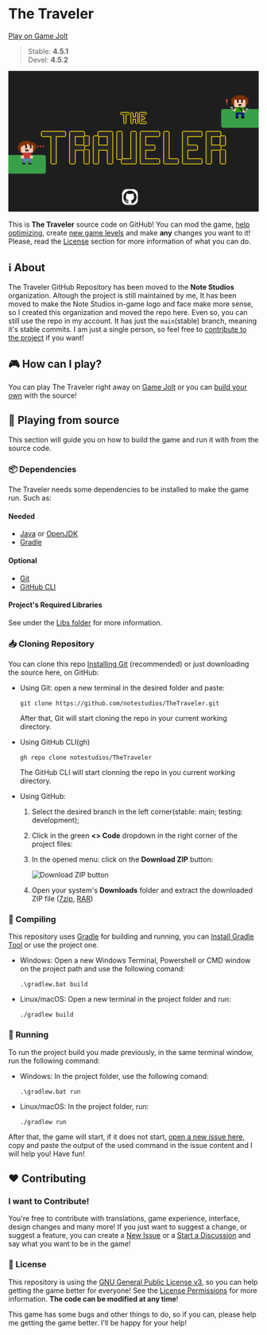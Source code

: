 # The Traveler 
[Play on Game Jolt](https://gamejolt.com/games/ttraveler/796130)
> Stable: **4.5.1**<br>
> Devel: **4.5.2**

[![The Traveler Banner](src/main/resources/images/BannerGitHub.png)](https://gamejolt.com/games/ttraveler/796130)

This is **The Traveler** source code on GitHub! You can mod the game, [help optimizing](#-Contributing), create [new game levels](#-Contributing) and make **any** changes you want to it!
Please, read the [License](#-License) section for more information of what you can do.

## ℹ️ About
 The Traveler GitHub Repository has been moved to the **Note Studios** organization. Altough the project is still maintained by me, 
It has been moved to make the Note Studios in-game logo and face make more sense, so I created this organization and moved the repo here.
Even so, you can still use the repo in my account. It has just the `main`(stable) branch, meaning it's stable commits. I am just a single person, 
so feel free to [contribute to the project](#-Contributing) if you want!

## 🎮 How can I play?
You can play The Traveler right away on [Game Jolt](https://gamejolt.com/games/ttraveler/796130) or you can [build your own](#-Playing-from-source) with the source! 

## 🧰 Playing from source
This section will guide you on how to build the game and run it with from the source code.

### 📦 Dependencies
The Traveler needs some dependencies to be installed to make the game run. Such as:
#### Needed
 - [Java](https://java.com) or [OpenJDK](https://jdk.java.net/21)
 - [Gradle](https://gradle.org/install)
   
#### Optional
 - [Git](https://git-scm.com/downloads)
 - [GitHub CLI](https://cli.github.com)
   
#### Project's Required Libraries
  See under the [Libs folder](https://github.com/retrozinndev/TheTraveler/tree/master/libs#third-party-libraries) for more information.

### 📥 Cloning Repository
You can clone this repo [Installing Git](#-Installing-dependencies) (recommended) or just downloading the source here, on GitHub:

   - Using Git: open a new terminal in the desired folder and paste:
     ```
     git clone https://github.com/notestudios/TheTraveler.git
     ```
     After that, Git will start cloning the repo in your current working directory.
   - Using GitHub CLI(gh)
     ```
     gh repo clone notestudios/TheTraveler
     ```
     The GitHub CLI will start clonning the repo in you current working directory.
  - Using GitHub:
    
    1. Select the desired branch in the left corner(stable: main; testing: development);
    3. Click in the green **<> Code** dropdown in the right corner of the project files:
    4. In the opened menu: click on the **Download ZIP** button:

       ![Download ZIP button](https://github.com/retrozinndev/TheTraveler/assets/65513943/e5db811b-b6cf-4b91-8af0-5b2875d75349)

    5. Open your system's **Downloads** folder and extract the downloaded ZIP file ([7zip](https://www.7-zip.org/download.html), [RAR](https://www.win-rar.com/))
    
### 🔨 Compiling
This repository uses [Gradle](https://gradle.org/) for building and running, you can [Install Gradle Tool](https://gradle.org/install/) or use the project one.

  - Windows: Open a new Windows Terminal, Powershell or CMD window on the project path and use the following comand:
    ```
    .\gradlew.bat build
    ```
  - Linux/macOS: Open a new terminal in the project folder and run:
    ```
    ./gradlew build
    ```

### 🎉 Running
  To run the project build you made previously, in the same terminal window, run the following command:
  - Windows: In the project folder, use the following comand:
    ```
    .\gradlew.bat run
    ```
  - Linux/macOS: In the project folder, run:
    ```
    ./gradlew run
    ```
After that, the game will start, if it does not start, [open a new issue here](https://github.com/retrozinndev/TheTraveler/issues/new), copy and paste the output of the used command in the issue content and I will help you! Have fun!
 
## ❤️ Contributing
### I want to Contribute!
You're free to contribute with translations, game experience, interface, design changes and many more! If you just want to suggest a change, or suggest a feature, you can create a [New Issue](https://github.com/retrozinndev/TheTraveler/issues/new) or a [Start a Discussion](https://github.com/notestudios/TheTraveler/discussions/new/choose) and say what you want to be in the game!

### 📜 License
This repository is using the [GNU General Public License v3](https://www.gnu.org/licenses/gpl-3.0.en.html#license-text), so you 
can help getting the game better for everyone! See the [License Permissions](https://choosealicense.com/licenses/gpl-3.0/) for more information. **The code can be modified at any time**!

  This game has some bugs and other things to do, so if you can, please help me getting the game better. 
I'll be happy for your help!
